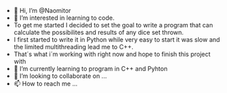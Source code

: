 - 👋 Hi, I’m @Naomitor
- 👀 I’m interested in learning to code. 
- To get me started I decided to set the goal to write a program that can calculate the possibilites and results of any dice set thrown.
- I first started to write it in Python while very easy to start it was slow and the limited multithreading lead me to C++.
- That´s what i´m working with right now and hope to finish this project with
- 🌱 I’m currently learning to program in C++ and Pyhton
- 💞️ I’m looking to collaborate on ...
- 📫 How to reach me ...
